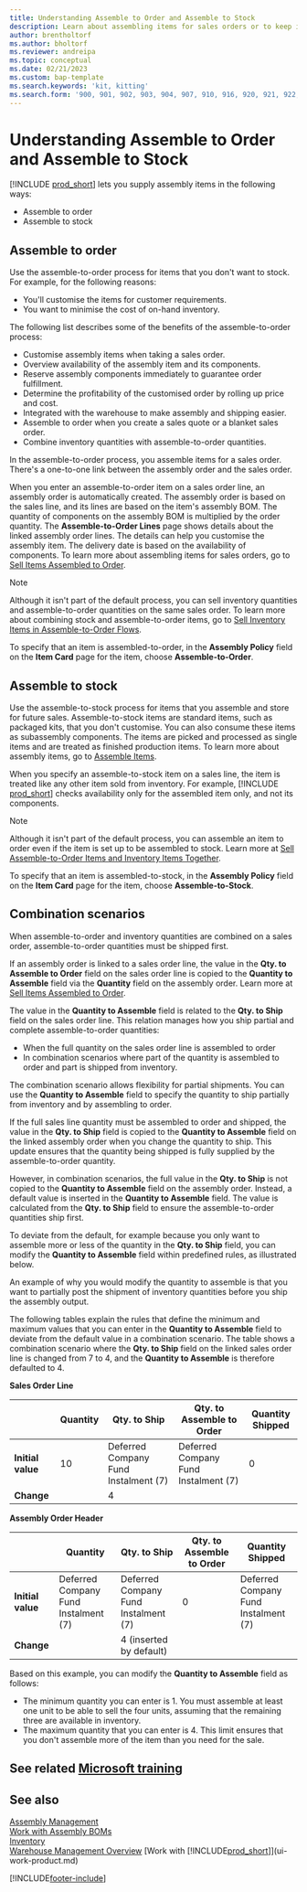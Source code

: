 ```yaml
---
title: Understanding Assemble to Order and Assemble to Stock
description: Learn about assembling items for sales orders or to keep in stock for future sales.
author: brentholtorf
ms.author: bholtorf
ms.reviewer: andreipa
ms.topic: conceptual
ms.date: 02/21/2023
ms.custom: bap-template
ms.search.keywords: 'kit, kitting'
ms.search.form: '900, 901, 902, 903, 904, 907, 910, 916, 920, 921, 922, 923, 940, 941, 942, 930, 931, 932, 914, 915, 905'
---
```

# <a name="understanding-assemble-to-order-and-assemble-to-stock"></a>Understanding Assemble to Order and Assemble to Stock

[!INCLUDE [prod_short](includes/prod_short.md)] lets you supply assembly items in the following ways:

* Assemble to order  
* Assemble to stock  

## <a name="assemble-to-order"></a>Assemble to order

Use the assemble-to-order process for items that you don't want to stock. For example, for the following reasons:

* You'll customise the items for customer requirements.
* You want to minimise the cost of on-hand inventory.

The following list describes some of the benefits of the assemble-to-order process:  

* Customise assembly items when taking a sales order.  
* Overview availability of the assembly item and its components.  
* Reserve assembly components immediately to guarantee order fulfillment.  
* Determine the profitability of the customised order by rolling up price and cost.  
* Integrated with the warehouse to make assembly and shipping easier.  
* Assemble to order when you create a sales quote or a blanket sales order.  
* Combine inventory quantities with assemble-to-order quantities.  

In the assemble-to-order process, you assemble items for a sales order. There's a one-to-one link between the assembly order and the sales order.  

When you enter an assemble-to-order item on a sales order line, an assembly order is automatically created. The assembly order is based on the sales line, and its lines are based on the item's assembly BOM. The quantity of components on the assembly BOM is multiplied by the order quantity. The **Assemble-to-Order Lines** page shows details about the linked assembly order lines. The details can help you customise the assembly item. The delivery date is based on the availability of components. To learn more about assembling items for sales orders, go to [Sell Items Assembled to Order](assembly-how-to-sell-items-assembled-to-order.md).  

> [!NOTE]  
> Although it isn't part of the default process, you can sell inventory quantities and assemble-to-order quantities on the same sales order. To learn more about combining stock and assemble-to-order items, go to [Sell Inventory Items in Assemble-to-Order Flows](assembly-how-to-sell-inventory-items-in-assemble-to-order-flows.md).  

To specify that an item is assembled-to-order, in the **Assembly Policy** field on the **Item Card** page for the item, choose **Assemble-to-Order**.  

## <a name="assemble-to-stock"></a>Assemble to stock

Use the assemble-to-stock process for items that you assemble and store for future sales. Assemble-to-stock items are standard items, such as packaged kits, that you don't customise. You can also consume these items as subassembly components. The items are picked and processed as single items and are treated as finished production items. To learn more about assembly items, go to [Assemble Items](assembly-how-to-assemble-items.md).  

When you specify an assemble-to-stock item on a sales line, the item is treated like any other item sold from inventory. For example, [!INCLUDE [prod_short](includes/prod_short.md)] checks availability only for the assembled item only, and not its components.  

> [!NOTE]  
> Although it isn't part of the default process, you can assemble an item to order even if the item is set up to be assembled to stock. Learn more at [Sell Assemble-to-Order Items and Inventory Items Together](assembly-how-to-sell-assemble-to-order-items-and-inventory-items-together.md).  

To specify that an item is assembled-to-stock, in the **Assembly Policy** field on the **Item Card** page for the item, choose **Assemble-to-Stock**.  

## <a name="combination-scenarios"></a>Combination scenarios

When assemble-to-order and inventory quantities are combined on a sales order, assemble-to-order quantities must be shipped first.  

If an assembly order is linked to a sales order line, the value in the **Qty. to Assemble to Order** field on the sales order line is copied to the **Quantity to Assemble** field via the **Quantity** field on the assembly order. Learn more at [Sell Items Assembled to Order](assembly-how-to-sell-items-assembled-to-order.md).  

The value in the **Quantity to Assemble** field is related to the **Qty. to Ship** field on the sales order line. This relation manages how you ship partial and complete assemble-to-order quantities:

* When the full quantity on the sales order line is assembled to order
* In combination scenarios where part of the quantity is assembled to order and part is shipped from inventory.

The combination scenario allows flexibility for partial shipments. You can use the **Quantity to Assemble** field to specify the quantity to ship partially from inventory and by assembling to order.  

If the full sales line quantity must be assembled to order and shipped, the value in the **Qty. to Ship** field is copied to the **Quantity to Assemble** field on the linked assembly order when you change the quantity to ship. This update ensures that the quantity being shipped is fully supplied by the assemble-to-order quantity.  

However, in combination scenarios, the full value in the **Qty. to Ship** is not copied to the **Quantity to Assemble** field on the assembly order. Instead, a default value is inserted in the **Quantity to Assemble** field. The value is calculated from the **Qty. to Ship** field to ensure the assemble-to-order quantities ship first.

To deviate from the default, for example because you only want to assemble more or less of the quantity in the **Qty. to Ship** field, you can modify the **Quantity to Assemble** field within predefined rules, as illustrated below.  

An example of why you would modify the quantity to assemble is that you want to partially post the shipment of inventory quantities before you ship the assembly output.  

The following tables explain the rules that define the minimum and maximum values that you can enter in the **Quantity to Assemble** field to deviate from the default value in a combination scenario. The table shows a combination scenario where the **Qty. to Ship** field on the linked sales order line is changed from 7 to 4, and the **Quantity to Assemble** is therefore defaulted to 4.  

**Sales Order Line**

|                | **Quantity** | **Qty. to Ship** | **Qty. to Assemble to Order** | **Quantity Shipped** |
|----------------|--------------|------------------|-------------------------------|----------------------|
|**Initial value**| 10          | Deferred Company Fund Instalment (7)                | Deferred Company Fund Instalment (7)                             | 0                    |
|**Change**      |              | 4                |                               |                      |

**Assembly Order Header**

|                | **Quantity** | **Qty. to Ship** | **Qty. to Assemble to Order** | **Quantity Shipped** |
|----------------|--------------|------------------|-------------------------------|----------------------|
|**Initial value**| Deferred Company Fund Instalment (7)           | Deferred Company Fund Instalment (7)                | 0                             | Deferred Company Fund Instalment (7)                    |
|**Change**      |              | 4 (inserted by default)|                         |                      |

Based on this example, you can modify the **Quantity to Assemble** field as follows:  

* The minimum quantity you can enter is 1. You must assemble at least one unit to be able to sell the four units, assuming that the remaining three are available in inventory.  
* The maximum quantity that you can enter is 4. This limit ensures that you don't assemble more of the item than you need for the sale.  

## <a name="see-related-microsoft-training"></a>See related [Microsoft training](/training/paths/assemble-items-dynamics-365-business-central/)

## <a name="see-also"></a>See also

[Assembly Management](assembly-assemble-items.md)  
[Work with Assembly BOMs](assembly-how-work-assembly-boms.md)  
[Inventory](inventory-manage-inventory.md)  
[Warehouse Management Overview](design-details-warehouse-management.md)
[Work with [!INCLUDE[prod_short](includes/prod_short.md)]](ui-work-product.md)

[!INCLUDE[footer-include](includes/footer-banner.md)]
